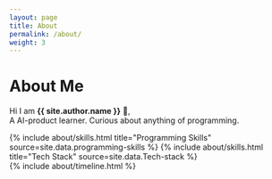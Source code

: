 ```yaml
---
layout: page
title: About
permalink: /about/
weight: 3
---
```


# **About Me**

Hi I am **{{ site.author.name }}** :wave:,<br>
A AI-product learner. Curious about anything of programming.

<div class="row">
{% include about/skills.html title="Programming Skills" source=site.data.programming-skills %}
{% include about/skills.html title="Tech Stack" source=site.data.Tech-stack %}
</div>

<div class="row">
{% include about/timeline.html %}
</div>